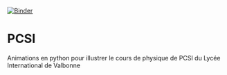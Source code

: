 [![Binder](https://mybinder.org/badge_logo.svg)](https://mybinder.org/v2/gh/jcamponovo/PCSI/master?urlpath=apps/S2_lentille.ipynb)
# PCSI
Animations en python pour illustrer le cours de physique de PCSI du Lycée International de Valbonne
